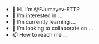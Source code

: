 - 👋 Hi, I’m @FJumayev-ETTP
- 👀 I’m interested in ...
- 🌱 I’m currently learning ...
- 💞️ I’m looking to collaborate on ...
- 📫 How to reach me ...

<!---
FJumayev-ETTP/FJumayev-ETTP is a ✨ special ✨ repository because its `README.md` (this file) appears on your GitHub profile.
You can click the Preview link to take a look at your changes.
--->
